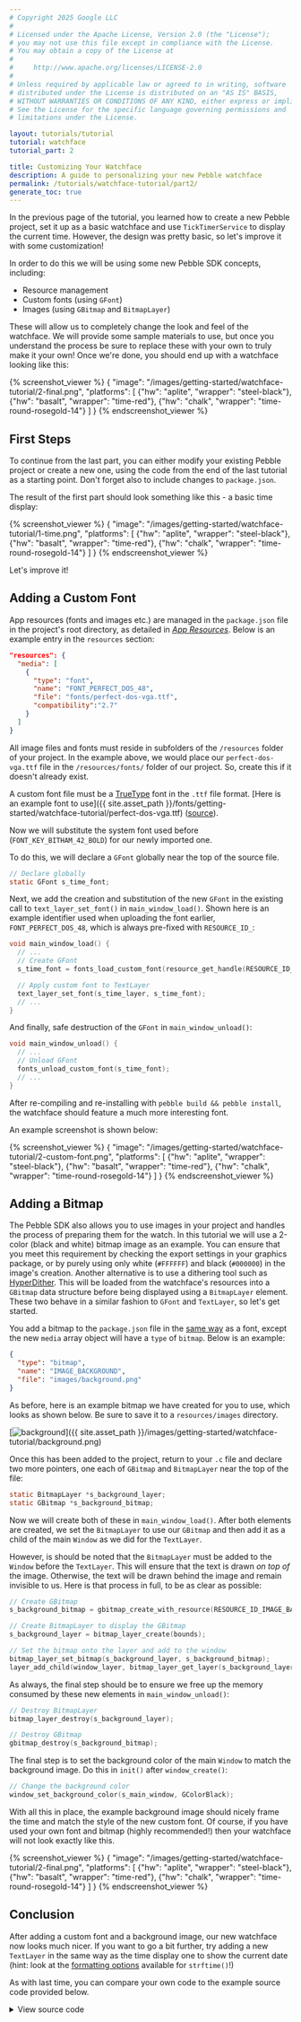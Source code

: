 ```yaml
---
# Copyright 2025 Google LLC
#
# Licensed under the Apache License, Version 2.0 (the "License");
# you may not use this file except in compliance with the License.
# You may obtain a copy of the License at
#
#     http://www.apache.org/licenses/LICENSE-2.0
#
# Unless required by applicable law or agreed to in writing, software
# distributed under the License is distributed on an "AS IS" BASIS,
# WITHOUT WARRANTIES OR CONDITIONS OF ANY KIND, either express or implied.
# See the License for the specific language governing permissions and
# limitations under the License.

layout: tutorials/tutorial
tutorial: watchface
tutorial_part: 2

title: Customizing Your Watchface
description: A guide to personalizing your new Pebble watchface
permalink: /tutorials/watchface-tutorial/part2/
generate_toc: true
---
```


In the previous page of the tutorial, you learned how to create a new Pebble
project, set it up as a basic watchface and use ``TickTimerService`` to display
the current time. However, the design was pretty basic, so let's improve it with
some customization!

In order to do this we will be using some new Pebble SDK concepts, including:

- Resource management
- Custom fonts (using ``GFont``)
- Images (using ``GBitmap`` and ``BitmapLayer``)

These will allow us to completely change the look and feel of the watchface. We
will provide some sample materials to use, but once you understand the process
be sure to replace these with your own to truly make it your own! Once we're
done, you should end up with a watchface looking like this:

{% screenshot_viewer %}
{
  "image": "/images/getting-started/watchface-tutorial/2-final.png",
  "platforms": [
    {"hw": "aplite", "wrapper": "steel-black"},
    {"hw": "basalt", "wrapper": "time-red"},
    {"hw": "chalk", "wrapper": "time-round-rosegold-14"}
  ]
}
{% endscreenshot_viewer %}

## First Steps

To continue from the last part, you can either modify your existing Pebble
project or create a new one, using the code from the end of the last tutorial
as a starting point. Don't forget also to include changes to `package.json`.

The result of the first part should look something like this - a basic time
display:

{% screenshot_viewer %}
{
  "image": "/images/getting-started/watchface-tutorial/1-time.png",
  "platforms": [
    {"hw": "aplite", "wrapper": "steel-black"},
    {"hw": "basalt", "wrapper": "time-red"},
    {"hw": "chalk", "wrapper": "time-round-rosegold-14"}
  ]
}
{% endscreenshot_viewer %}

Let's improve it!

## Adding a Custom Font

App resources (fonts and images etc.) are managed in the `package.json`
file in the project's root directory, as detailed in
[*App Resources*](/guides/app-resources/). Below is an  example entry in the
`resources` section:

```json
"resources": {
  "media": [
    {
      "type": "font",
      "name": "FONT_PERFECT_DOS_48",
      "file": "fonts/perfect-dos-vga.ttf",
      "compatibility":"2.7"
    }
  ]
}
```

All image files and fonts must reside in subfolders of the `/resources` folder
of your project. In the example above, we would place our `perfect-dos-vga.ttf`
file in the `/resources/fonts/` folder of our project. So, create this if it
doesn't already exist. 

A custom font file must be a
[TrueType](http://en.wikipedia.org/wiki/TrueType) font in the `.ttf` file format.
[Here is an example font to use]({{ site.asset_path }}/fonts/getting-started/watchface-tutorial/perfect-dos-vga.ttf)
([source](http://www.dafont.com/perfect-dos-vga-437.font)).

Now we will substitute the system font used before (`FONT_KEY_BITHAM_42_BOLD`)
for our newly imported one.

To do this, we will declare a ``GFont`` globally near the top of the source
file.

```c
// Declare globally
static GFont s_time_font;
```

Next, we add the creation and substitution of the new ``GFont`` in the existing
call to ``text_layer_set_font()`` in `main_window_load()`. Shown here is an
example identifier used when uploading the font earlier, `FONT_PERFECT_DOS_48`,
which is always pre-fixed with `RESOURCE_ID_`:

```c
void main_window_load() {
  // ...
  // Create GFont
  s_time_font = fonts_load_custom_font(resource_get_handle(RESOURCE_ID_FONT_PERFECT_DOS_48));

  // Apply custom font to TextLayer
  text_layer_set_font(s_time_layer, s_time_font);
  // ...
}
```

And finally, safe destruction of the ``GFont`` in `main_window_unload()`:

```c
void main_window_unload() {
  // ...
  // Unload GFont
  fonts_unload_custom_font(s_time_font);
  // ...
}
```

After re-compiling and re-installing with `pebble build && pebble install`,
the watchface should feature a much more interesting font.

An example screenshot is shown below:

{% screenshot_viewer %}
{
  "image": "/images/getting-started/watchface-tutorial/2-custom-font.png",
  "platforms": [
    {"hw": "aplite", "wrapper": "steel-black"},
    {"hw": "basalt", "wrapper": "time-red"},
    {"hw": "chalk", "wrapper": "time-round-rosegold-14"}
  ]
}
{% endscreenshot_viewer %}


## Adding a Bitmap

The Pebble SDK also allows you to use images in your project and handles the
process of preparing them for the watch. In this tutorial we will use a 2-color
(black and white) bitmap image as an example. You can ensure that you meet this
requirement by checking the export settings in your graphics package, or by
purely using only white (`#FFFFFF`) and black (`#000000`) in the image's
creation. Another alternative is to use a dithering tool such as
[HyperDither](http://2002-2010.tinrocket.com/software/hyperdither/index.html).
This will be loaded from the watchface's resources into a ``GBitmap`` data
structure before being displayed using a ``BitmapLayer`` element. These two
behave in a similar fashion to ``GFont`` and ``TextLayer``, so let's get
started.

You add a bitmap to the `package.json` file in the
[same way](/guides/app-resources/fonts) as a font, except the new `media` array
object will have a `type` of `bitmap`. Below is an example:

```json
{
  "type": "bitmap",
  "name": "IMAGE_BACKGROUND",
  "file": "images/background.png"
}
```

As before, here is an example bitmap we have created for you to use, which looks
as shown below. Be sure to save it to a `resources/images` directory.

[![background](/images/getting-started/watchface-tutorial/background.png "background")]({{ site.asset_path }}/images/getting-started/watchface-tutorial/background.png)

Once this has been added to the project, return to your `.c` file and declare
two more pointers, one each of ``GBitmap`` and ``BitmapLayer`` near the top of
the file:

```c
static BitmapLayer *s_background_layer;
static GBitmap *s_background_bitmap;
```

Now we will create both of these in `main_window_load()`. After both elements
are created, we set the ``BitmapLayer`` to use our ``GBitmap`` and then add it
as a child of the main ``Window`` as we did for the ``TextLayer``.

However, is should be noted that the ``BitmapLayer`` must be added to the
``Window`` before the ``TextLayer``. This will ensure that the text is drawn *on
top of* the image. Otherwise, the text will be drawn behind the image and remain
invisible to us. Here is that process in full, to be as clear as possible:

```c
// Create GBitmap
s_background_bitmap = gbitmap_create_with_resource(RESOURCE_ID_IMAGE_BACKGROUND);

// Create BitmapLayer to display the GBitmap
s_background_layer = bitmap_layer_create(bounds);

// Set the bitmap onto the layer and add to the window
bitmap_layer_set_bitmap(s_background_layer, s_background_bitmap);
layer_add_child(window_layer, bitmap_layer_get_layer(s_background_layer));
```

As always, the final step should be to ensure we free up the memory consumed by
these new elements in `main_window_unload()`:

```c
// Destroy BitmapLayer
bitmap_layer_destroy(s_background_layer);

// Destroy GBitmap
gbitmap_destroy(s_background_bitmap);
```

The final step is to set the background color of the main ``Window`` to match
the background image. Do this in `init()` after `window_create()`:

```c
// Change the background color
window_set_background_color(s_main_window, GColorBlack);
```

With all this in place, the example background image should nicely frame the
time and match the style of the new custom font. Of course, if you have used
your own font and bitmap (highly recommended!) then your watchface will not look
exactly like this.

{% screenshot_viewer %}
{
  "image": "/images/getting-started/watchface-tutorial/2-final.png",
  "platforms": [
    {"hw": "aplite", "wrapper": "steel-black"},
    {"hw": "basalt", "wrapper": "time-red"},
    {"hw": "chalk", "wrapper": "time-round-rosegold-14"}
  ]
}
{% endscreenshot_viewer %}


## Conclusion

After adding a custom font and a background image, our new watchface now looks
much nicer. If you want to go a bit further, try adding a new ``TextLayer`` in
the same way as the time display one to show the current date (hint: look at the
[formatting options](http://www.cplusplus.com/reference/ctime/strftime/)
available for `strftime()`!)

As with last time, you can compare your own code to the example source code
provided below.

<details>
<summary>View source code</summary>
{% markdown %}
```c
#include <pebble.h>

static Window *s_main_window;
static TextLayer *s_time_layer;
static BitmapLayer *s_background_layer;

static GFont s_time_font;
static GBitmap *s_background_bitmap;

static void update_time() {
  // Get a tm structure
  time_t temp = time(NULL);
  struct tm *tick_time = localtime(&temp);

  // Write the current hours and minutes into a buffer
  static char s_buffer[8];
  strftime(s_buffer, sizeof(s_buffer), clock_is_24h_style() ?
                                          "%H:%M" : "%I:%M", tick_time);

  // Display this time on the TextLayer
  text_layer_set_text(s_time_layer, s_buffer);
}

static void main_window_load(Window *window) {
  // Get information about the Window
  Layer *window_layer = window_get_root_layer(window);
  GRect bounds = layer_get_bounds(window_layer);

  // Create GBitmap
  s_background_bitmap = gbitmap_create_with_resource(RESOURCE_ID_IMAGE_BACKGROUND);

  // Create BitmapLayer to display the GBitmap
  s_background_layer = bitmap_layer_create(bounds);

  // Set the bitmap onto the layer and add to the window
  bitmap_layer_set_bitmap(s_background_layer, s_background_bitmap);
  layer_add_child(window_layer, bitmap_layer_get_layer(s_background_layer));

  // Create GFont
  s_time_font = fonts_load_custom_font(resource_get_handle(RESOURCE_ID_FONT_PERFECT_DOS_48));

  // Create the TextLayer with specific bounds
  s_time_layer = text_layer_create(
      GRect(0, PBL_IF_ROUND_ELSE(58, 52), bounds.size.w, 50));

  // Improve the layout to be more like a watchface
  text_layer_set_background_color(s_time_layer, GColorClear);
  text_layer_set_text_color(s_time_layer, GColorBlack);
  text_layer_set_text(s_time_layer, "00:00");
  text_layer_set_font(s_time_layer, fonts_get_system_font(FONT_KEY_BITHAM_42_BOLD));
  text_layer_set_text_alignment(s_time_layer, GTextAlignmentCenter);

  // Apply custom font to TextLayer
  text_layer_set_font(s_time_layer, s_time_font);

  // Add it as a child layer to the Window's root layer
  layer_add_child(window_layer, text_layer_get_layer(s_time_layer));
}

static void main_window_unload(Window *window) {
  // Destroy TextLayer
  text_layer_destroy(s_time_layer);

  // Unload GFont
  fonts_unload_custom_font(s_time_font);

  // Destroy BitmapLayer
  bitmap_layer_destroy(s_background_layer);

  // Destroy GBitmap
  gbitmap_destroy(s_background_bitmap);
}

static void tick_handler(struct tm *tick_time, TimeUnits units_changed) {
  update_time();
}

static void init() {
  // Create main Window element and assign to pointer
  s_main_window = window_create();

  // Change the background color
  window_set_background_color(s_main_window, GColorBlack);

  // Set handlers to manage the elements inside the Window
  window_set_window_handlers(s_main_window, (WindowHandlers) {
    .load = main_window_load,
    .unload = main_window_unload
  });

  // Show the Window on the watch, with animated=true
  window_stack_push(s_main_window, true);

  // Register with TickTimerService
  tick_timer_service_subscribe(MINUTE_UNIT, tick_handler);

  // Make sure the time is displayed from the start
  update_time();
}

static void deinit() {
  // Destroy Window
  window_destroy(s_main_window);
}

int main(void) {
  init();
  app_event_loop();
  deinit();
}
```
{% endmarkdown %}
</details>


## What's Next?

The next section of the tutorial will introduce PebbleKit JS for adding
web-based content to your watchface.

[Go to Part 3 &rarr; >{wide,bg-dark-red,fg-white}](/tutorials/watchface-tutorial/part3/)
